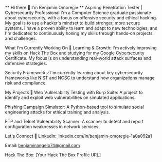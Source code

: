 ** Hi there 👋 I'm Benjamin Omoregie **
Aspiring Penetration Tester | Cybersecurity Professional
I'm a Computer Science graduate passionate about cybersecurity, with a focus on offensive security and ethical hacking. My goal is to use a hacker's mindset to build stronger, more secure systems. I have a proven ability to learn and adapt to new technologies, and I'm dedicated to continuously honing my skills through hands-on projects and challenges.

What I'm Currently Working On 🚀
Learning & Growth: I'm actively improving my skills on Hack The Box and studying for my Google Cybersecurity Certificate. My focus is on understanding real-world attack surfaces and defensive strategies.

Security Frameworks: I'm currently learning about key cybersecurity frameworks like NIST and NCSC to understand how organizations manage risk and compliance.

My Projects 📂
Web Vulnerability Testing with Burp Suite: A project to identify and exploit web vulnerabilities on simulated applications.

Phishing Campaign Simulator: A Python-based tool to simulate social engineering attacks for ethical training and analysis.

FTP and Telnet Vulnerability Scanner: A scanner to detect and report configuration weaknesses in network services.

Let's Connect 🤝
LinkedIn: linkedin.com/in/benjamin-omoregie-1a0a092a1

Email: benjaminangelo74@gmail.com

Hack The Box: [Your Hack The Box Profile URL]

